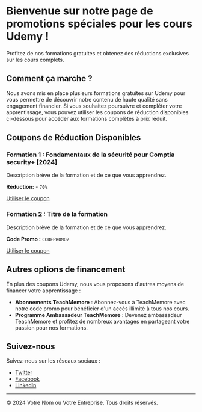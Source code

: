 # Bienvenue sur notre page de promotions spéciales pour les cours Udemy !

Profitez de nos formations gratuites et obtenez des réductions exclusives sur les cours complets.

## Comment ça marche ?

Nous avons mis en place plusieurs formations gratuites sur Udemy pour vous permettre de découvrir notre contenu de haute qualité sans engagement financier. Si vous souhaitez poursuivre et compléter votre apprentissage, vous pouvez utiliser les coupons de réduction disponibles ci-dessous pour accéder aux formations complètes à prix réduit.

## Coupons de Réduction Disponibles

### Formation 1 : Fondamentaux de la sécurité pour Comptia security+ [2024]

Description brève de la formation et de ce que vous apprendrez.

**Réduction:** - `70%`

[Utiliser le coupon](https://www.udemy.com/course/formation1/?couponCode=CODEPROMO1)

### Formation 2 : Titre de la formation
Description brève de la formation et de ce que vous apprendrez.

**Code Promo :** `CODEPROMO2`

[Utiliser le coupon](https://www.udemy.com/course/formation2/?couponCode=CODEPROMO2)

<!-- Ajoutez autant de coupons que nécessaire -->

## Autres options de financement

En plus des coupons Udemy, nous vous proposons d'autres moyens de financer votre apprentissage :

- **Abonnements TeachMemore** : Abonnez-vous à TeachMemore avec notre code promo pour bénéficier d'un accès illimité à tous nos cours.
- **Programme Ambassadeur TeachMemore** : Devenez ambassadeur TeachMemore et profitez de nombreux avantages en partageant votre passion pour nos formations.

## Suivez-nous

Suivez-nous sur les réseaux sociaux :

- [Twitter](https://twitter.com/votrenom)
- [Facebook](https://www.facebook.com/votrenom)
- [LinkedIn](https://www.linkedin.com/in/votrenom)

---

&copy; 2024 Votre Nom ou Votre Entreprise. Tous droits réservés.
